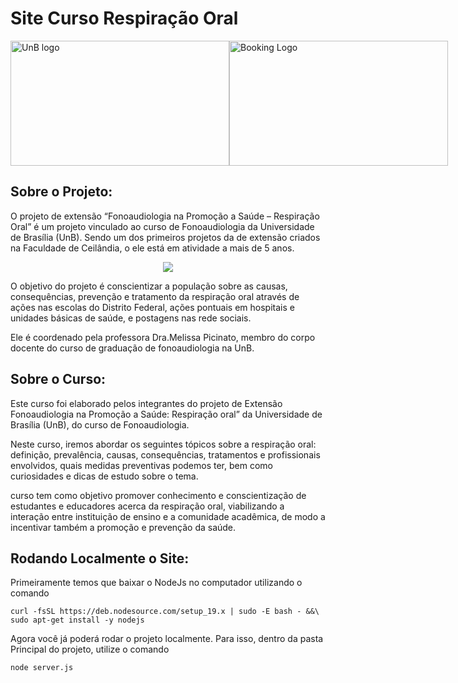 # Site Curso Respiração Oral

<div  class="headerImages" style="justify-content: space-between; flex-direction: row; display: flex;">

  <img  src="https://upload.wikimedia.org/wikipedia/commons/thumb/c/c3/Webysther_20160322_-_Logo_UnB_%28sem_texto%29.svg/2560px-Webysther_20160322_-_Logo_UnB_%28sem_texto%29.svg.png" alt="UnB logo" width="350px" height="200px">
  <img  src="https://pbs.twimg.com/profile_images/1191425253123272705/BnPeZpgh_400x400.jpg" alt="Booking Logo" width="350px" height="200px">

</div>

## Sobre o Projeto:

O projeto de extensão “Fonoaudiologia na Promoção a Saúde – Respiração Oral” é um projeto vinculado ao curso de Fonoaudiologia da Universidade de Brasília (UnB). Sendo um dos primeiros projetos da de extensão criados na Faculdade de Ceilândia, o ele está em atividade a mais de 5 anos.

<div class="instaIcon" style="justify-content: center; display: flex;">
  <a href="https://www.instagram.com/respiracaooralunb/" target="_blank"><img   src="https://img.shields.io/badge/-Instagram-%23E4405F?style=for-the-badge&logo=instagram&logoColor=white" target="_blank"></a>
</div>

O objetivo do projeto é conscientizar a população sobre as causas, consequências, prevenção e tratamento da respiração oral através de ações nas escolas do Distrito Federal, ações pontuais em hospitais e unidades básicas de saúde, e postagens nas rede sociais.

Ele é coordenado pela professora Dra.Melissa Picinato, membro do corpo docente do curso de graduação de fonoaudiologia na UnB.

## Sobre o Curso:
Este curso foi elaborado pelos integrantes do projeto de Extensão Fonoaudiologia na Promoção a Saúde: Respiração oral” da Universidade de Brasília (UnB), do curso de Fonoaudiologia.

Neste curso, iremos abordar os seguintes tópicos sobre a respiração oral: definição, prevalência, causas, consequências, tratamentos e profissionais envolvidos, quais medidas preventivas podemos ter, bem como curiosidades e dicas de estudo sobre o tema.

curso tem como objetivo promover conhecimento e conscientização de estudantes e educadores acerca da respiração oral, viabilizando a interação entre instituição de ensino e a comunidade acadêmica, de modo a incentivar também a promoção e prevenção da saúde.

## Rodando Localmente o Site:

Primeiramente temos que baixar o NodeJs no computador utilizando o comando
```
curl -fsSL https://deb.nodesource.com/setup_19.x | sudo -E bash - &&\
sudo apt-get install -y nodejs
```
Agora você já poderá rodar o projeto localmente. Para isso, dentro da pasta Principal do projeto, utilize o comando
```
node server.js
```
